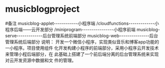 # musicblogproject
#备注
musicblog-applet------------小程序端
/cloudfunctions-------------小程序后端——云开发部分
/miniprogram----------------小程序前端
musicblog-serve-------------后台管理系统前端部分
musicblog-web---------------后台管理系统后端部分
说明：
开发一个微信小程序，实现类似音乐和博客app功能的一小程序。项目使用组件
化开发构建小程序的前端部分，采用小程序云开发技术来管理小程后端部分，在
此基础上搭建了一个前后端分离的后台管理系统来实现对云开发资源中数据和文
件的管理。
